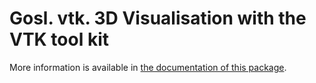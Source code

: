 # Gosl. vtk. 3D Visualisation with the VTK tool kit

More information is available in [the documentation of this package](http://rawgit.com/cpmech/gosl/master/doc/xxvtk.html).
